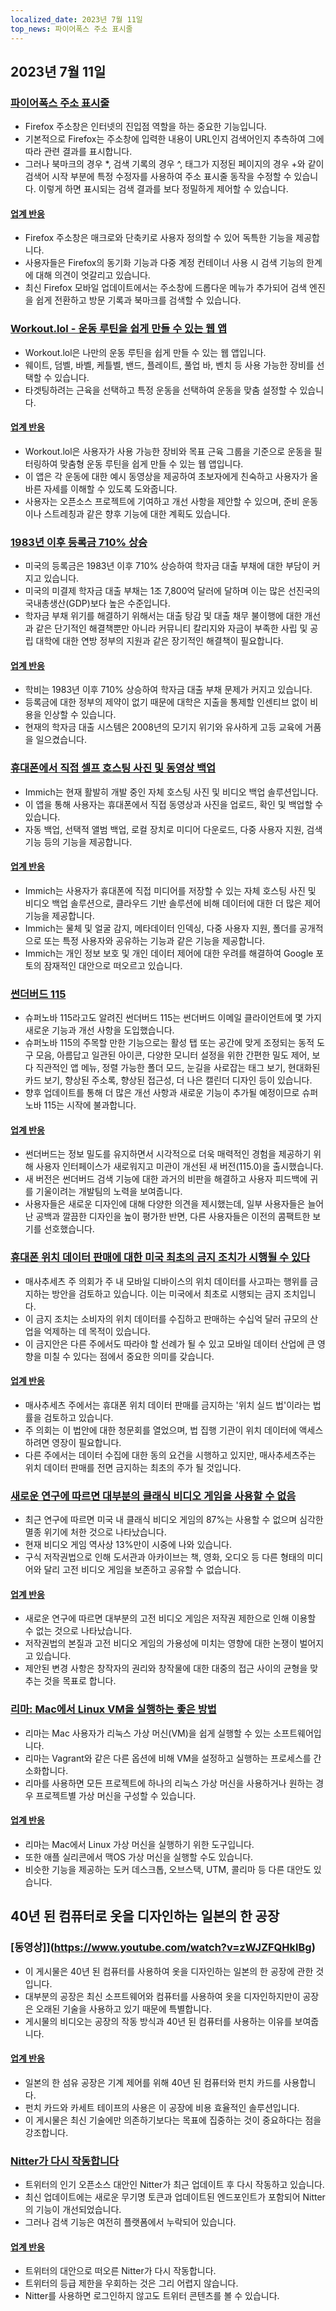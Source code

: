 ```yaml
---
localized_date: 2023년 7월 11일
top_news: 파이어폭스 주소 표시줄
---
```




## 2023년 7월 11일

### [파이어폭스 주소 표시줄](https://wiki.tilde.institute/w/firefox-address-bar-tips)

- Firefox 주소창은 인터넷의 진입점 역할을 하는 중요한 기능입니다.
- 기본적으로 Firefox는 주소창에 입력한 내용이 URL인지 검색어인지 추측하여 그에 따라 관련 결과를 표시합니다.
- 그러나 북마크의 경우 \*, 검색 기록의 경우 ^, 태그가 지정된 페이지의 경우 +와 같이 검색어 시작 부분에 특정 수정자를 사용하여 주소 표시줄 동작을 수정할 수 있습니다. 이렇게 하면 표시되는 검색 결과를 보다 정밀하게 제어할 수 있습니다.

#### [업계 반응](http://news.ycombinator.com/item?id=36666116)

- Firefox 주소창은 매크로와 단축키로 사용자 정의할 수 있어 독특한 기능을 제공합니다.
- 사용자들은 Firefox의 동기화 기능과 다중 계정 컨테이너 사용 시 검색 기능의 한계에 대해 의견이 엇갈리고 있습니다.
- 최신 Firefox 모바일 업데이트에서는 주소창에 드롭다운 메뉴가 추가되어 검색 엔진을 쉽게 전환하고 방문 기록과 북마크를 검색할 수 있습니다.

### [Workout.lol - 운동 루틴을 쉽게 만들 수 있는 웹 앱](https://workout.lol)

- Workout.lol은 나만의 운동 루틴을 쉽게 만들 수 있는 웹 앱입니다.
- 웨이트, 덤벨, 바벨, 케틀벨, 밴드, 플레이트, 풀업 바, 벤치 등 사용 가능한 장비를 선택할 수 있습니다.
- 타겟팅하려는 근육을 선택하고 특정 운동을 선택하여 운동을 맞춤 설정할 수 있습니다.

#### [업계 반응](http://news.ycombinator.com/item?id=36662655)

- Workout.lol은 사용자가 사용 가능한 장비와 목표 근육 그룹을 기준으로 운동을 필터링하여 맞춤형 운동 루틴을 쉽게 만들 수 있는 웹 앱입니다.
- 이 앱은 각 운동에 대한 예시 동영상을 제공하여 초보자에게 친숙하고 사용자가 올바른 자세를 이해할 수 있도록 도와줍니다.
- 사용자는 오픈소스 프로젝트에 기여하고 개선 사항을 제안할 수 있으며, 준비 운동이나 스트레칭과 같은 향후 기능에 대한 계획도 있습니다.

### [1983년 이후 등록금 710% 상승](https://statecraft.beehiiv.com/p/student-loan-debt-forgiveness)

- 미국의 등록금은 1983년 이후 710% 상승하여 학자금 대출 부채에 대한 부담이 커지고 있습니다.
- 미국의 미결제 학자금 대출 부채는 1조 7,800억 달러에 달하며 이는 많은 선진국의 국내총생산(GDP)보다 높은 수준입니다.
- 학자금 부채 위기를 해결하기 위해서는 대출 탕감 및 대출 채무 불이행에 대한 개선과 같은 단기적인 해결책뿐만 아니라 커뮤니티 칼리지와 자금이 부족한 사립 및 공립 대학에 대한 연방 정부의 지원과 같은 장기적인 해결책이 필요합니다.

#### [업계 반응](http://news.ycombinator.com/item?id=36669253)

- 학비는 1983년 이후 710% 상승하여 학자금 대출 부채 문제가 커지고 있습니다.
- 등록금에 대한 정부의 제약이 없기 때문에 대학은 지출을 통제할 인센티브 없이 비용을 인상할 수 있습니다.
- 현재의 학자금 대출 시스템은 2008년의 모기지 위기와 유사하게 고등 교육에 거품을 일으켰습니다.

### [휴대폰에서 직접 셀프 호스팅 사진 및 동영상 백업](https://github.com/immich-app/immich)

- Immich는 현재 활발히 개발 중인 자체 호스팅 사진 및 비디오 백업 솔루션입니다.
- 이 앱을 통해 사용자는 휴대폰에서 직접 동영상과 사진을 업로드, 확인 및 백업할 수 있습니다.
- 자동 백업, 선택적 앨범 백업, 로컬 장치로 미디어 다운로드, 다중 사용자 지원, 검색 기능 등의 기능을 제공합니다.

#### [업계 반응](http://news.ycombinator.com/item?id=36673224)

- Immich는 사용자가 휴대폰에 직접 미디어를 저장할 수 있는 자체 호스팅 사진 및 비디오 백업 솔루션으로, 클라우드 기반 솔루션에 비해 데이터에 대한 더 많은 제어 기능을 제공합니다.
- Immich는 물체 및 얼굴 감지, 메타데이터 인덱싱, 다중 사용자 지원, 폴더를 공개적으로 또는 특정 사용자와 공유하는 기능과 같은 기능을 제공합니다.
- Immich는 개인 정보 보호 및 개인 데이터 제어에 대한 우려를 해결하여 Google 포토의 잠재적인 대안으로 떠오르고 있습니다.

### [썬더버드 115](https://www.thunderbird.net/en-US/thunderbird/115.0/whatsnew/)

- 슈퍼노바 115라고도 알려진 썬더버드 115는 썬더버드 이메일 클라이언트에 몇 가지 새로운 기능과 개선 사항을 도입했습니다.
- 슈퍼노바 115의 주목할 만한 기능으로는 활성 탭 또는 공간에 맞게 조정되는 동적 도구 모음, 아름답고 일관된 아이콘, 다양한 모니터 설정을 위한 간편한 밀도 제어, 보다 직관적인 앱 메뉴, 정렬 가능한 폴더 모드, 눈길을 사로잡는 태그 보기, 현대화된 카드 보기, 향상된 주소록, 향상된 접근성, 더 나은 캘린더 디자인 등이 있습니다.
- 향후 업데이트를 통해 더 많은 개선 사항과 새로운 기능이 추가될 예정이므로 슈퍼노바 115는 시작에 불과합니다.

#### [업계 반응](http://news.ycombinator.com/item?id=36664113)

- 썬더버드는 정보 밀도를 유지하면서 시각적으로 더욱 매력적인 경험을 제공하기 위해 사용자 인터페이스가 새로워지고 미관이 개선된 새 버전(115.0)을 출시했습니다.
- 새 버전은 썬더버드 검색 기능에 대한 과거의 비판을 해결하고 사용자 피드백에 귀를 기울이려는 개발팀의 노력을 보여줍니다.
- 사용자들은 새로운 디자인에 대해 다양한 의견을 제시했는데, 일부 사용자들은 늘어난 공백과 깔끔한 디자인을 높이 평가한 반면, 다른 사용자들은 이전의 콤팩트한 보기를 선호했습니다.

### [휴대폰 위치 데이터 판매에 대한 미국 최초의 금지 조치가 시행될 수 있다](https://www.wsj.com/articles/first-u-s-ban-on-sale-of-cellphone-location-data-might-be-coming-fbe47e53)

- 매사추세츠 주 의회가 주 내 모바일 디바이스의 위치 데이터를 사고파는 행위를 금지하는 방안을 검토하고 있습니다. 이는 미국에서 최초로 시행되는 금지 조치입니다.
- 이 금지 조치는 소비자의 위치 데이터를 수집하고 판매하는 수십억 달러 규모의 산업을 억제하는 데 목적이 있습니다.
- 이 금지안은 다른 주에서도 따라야 할 선례가 될 수 있고 모바일 데이터 산업에 큰 영향을 미칠 수 있다는 점에서 중요한 의미를 갖습니다.

#### [업계 반응](http://news.ycombinator.com/item?id=36667848)

- 매사추세츠 주에서는 휴대폰 위치 데이터 판매를 금지하는 '위치 실드 법'이라는 법률을 검토하고 있습니다.
- 주 의회는 이 법안에 대한 청문회를 열었으며, 법 집행 기관이 위치 데이터에 액세스하려면 영장이 필요합니다.
- 다른 주에서는 데이터 수집에 대한 동의 요건을 시행하고 있지만, 매사추세츠주는 위치 데이터 판매를 전면 금지하는 최초의 주가 될 것입니다.

### [새로운 연구에 따르면 대부분의 클래식 비디오 게임을 사용할 수 없음](https://gamehistory.org/87percent/)

- 최근 연구에 따르면 미국 내 클래식 비디오 게임의 87%는 사용할 수 없으며 심각한 멸종 위기에 처한 것으로 나타났습니다.
- 현재 비디오 게임 역사상 13%만이 시중에 나와 있습니다.
- 구식 저작권법으로 인해 도서관과 아카이브는 책, 영화, 오디오 등 다른 형태의 미디어와 달리 고전 비디오 게임을 보존하고 공유할 수 없습니다.

#### [업계 반응](http://news.ycombinator.com/item?id=36668472)

- 새로운 연구에 따르면 대부분의 고전 비디오 게임은 저작권 제한으로 인해 이용할 수 없는 것으로 나타났습니다.
- 저작권법의 본질과 고전 비디오 게임의 가용성에 미치는 영향에 대한 논쟁이 벌어지고 있습니다.
- 제안된 변경 사항은 창작자의 권리와 창작물에 대한 대중의 접근 사이의 균형을 맞추는 것을 목표로 합니다.

### [리마: Mac에서 Linux VM을 실행하는 좋은 방법](https://jvns.ca/blog/2023/07/10/lima--a-nice-way-to-run-linux-vms-on-mac/)

- 리마는 Mac 사용자가 리눅스 가상 머신(VM)을 쉽게 실행할 수 있는 소프트웨어입니다.
- 리마는 Vagrant와 같은 다른 옵션에 비해 VM을 설정하고 실행하는 프로세스를 간소화합니다.
- 리마를 사용하면 모든 프로젝트에 하나의 리눅스 가상 머신을 사용하거나 원하는 경우 프로젝트별 가상 머신을 구성할 수 있습니다.

#### [업계 반응](http://news.ycombinator.com/item?id=36668964)

- 리마는 Mac에서 Linux 가상 머신을 실행하기 위한 도구입니다.
- 또한 애플 실리콘에서 맥OS 가상 머신을 실행할 수도 있습니다.
- 비슷한 기능을 제공하는 도커 데스크톱, 오브스택, UTM, 콜리마 등 다른 대안도 있습니다.

## 40년 된 컴퓨터로 옷을 디자인하는 일본의 한 공장

### [동영상]](https://www.youtube.com/watch?v=zWJZFQHklBg)

- 이 게시물은 40년 된 컴퓨터를 사용하여 옷을 디자인하는 일본의 한 공장에 관한 것입니다.
- 대부분의 공장은 최신 소프트웨어와 컴퓨터를 사용하여 옷을 디자인하지만이 공장은 오래된 기술을 사용하고 있기 때문에 특별합니다.
- 게시물의 비디오는 공장의 작동 방식과 40년 된 컴퓨터를 사용하는 이유를 보여줍니다.

#### [업계 반응](http://news.ycombinator.com/item?id=36662392)

- 일본의 한 섬유 공장은 기계 제어를 위해 40년 된 컴퓨터와 펀치 카드를 사용합니다.
- 펀치 카드와 카세트 테이프의 사용은 이 공장에 비용 효율적인 솔루션입니다.
- 이 게시물은 최신 기술에만 의존하기보다는 목표에 집중하는 것이 중요하다는 점을 강조합니다.

### [Nitter가 다시 작동합니다](https://github.com/zedeus/nitter/pull/927)

- 트위터의 인기 오픈소스 대안인 Nitter가 최근 업데이트 후 다시 작동하고 있습니다.
- 최신 업데이트에는 새로운 무기명 토큰과 업데이트된 엔드포인트가 포함되어 Nitter의 기능이 개선되었습니다.
- 그러나 검색 기능은 여전히 플랫폼에서 누락되어 있습니다.

#### [업계 반응](http://news.ycombinator.com/item?id=36665406)

- 트위터의 대안으로 떠오른 Nitter가 다시 작동합니다.
- 트위터의 등급 제한을 우회하는 것은 그리 어렵지 않습니다.
- Nitter를 사용하면 로그인하지 않고도 트위터 콘텐츠를 볼 수 있습니다.

</Steps>
